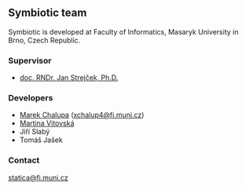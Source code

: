 ## Symbiotic team

Symbiotic is developed at Faculty of Informatics, Masaryk University in Brno, Czech Republic.

### Supervisor

* [doc. RNDr. Jan Strejček, Ph.D.](https://www.fi.muni.cz/~xstrejc/)

### Developers

* [Marek Chalupa](https://www.fi.muni.cz/~xchalup4/) (<xchalup4@fi.muni.cz>)
* [Martina Vitovská](https://is.muni.cz/osoba/409920)
* Jiří Slabý
* Tomáš Jašek

### Contact

<statica@fi.muni.cz>
